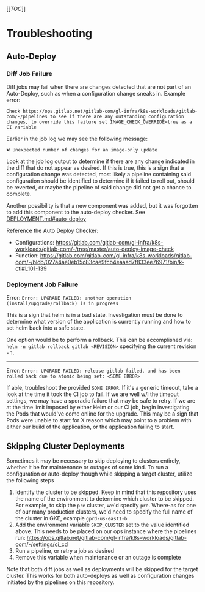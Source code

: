 [[_TOC_]]

# Troubleshooting

## Auto-Deploy

### Diff Job Failure

Diff jobs may fail when there are changes detected that are not part of an
Auto-Deploy, such as when a configuration change sneaks in.  Example error:

`Check https://ops.gitlab.net/gitlab-com/gl-infra/k8s-workloads/gitlab-com/-/pipelines to see if there are any outstanding configuration changes, to override this failure set IMAGE_CHECK_OVERRIDE=true as a CI variable`

Earlier in the job log we may see the following message:

`❌ Unexpected number of changes for an image-only update`

Look at the job log output to determine if there are any change indicated in the
diff that do not appear as desired.  If this is true, this is a sign that a
configuration change was detected, most likely a pipeline containing said
configuration should be identified to determine if it failed to roll out, should
be reverted, or maybe the pipeline of said change did not get a chance to
complete.

Another possibility is that a new component was added, but it was forgotten to
add this component to the auto-deploy checker.  See
[DEPLOYMENT.md#auto-deploy](https://gitlab.com/gitlab-com/gl-infra/k8s-workloads/gitlab-com/-/blob/master/DEPLOYMENT.md#auto-deploy)

Reference the Auto Deploy Checker:

* Configurations: https://gitlab.com/gitlab-com/gl-infra/k8s-workloads/gitlab-com/-/tree/master/auto-deploy-image-check
* Function: https://gitlab.com/gitlab-com/gl-infra/k8s-workloads/gitlab-com/-/blob/027a4ae0eb15c83cae9fcb4eaaad7f833ee76971/bin/k-ctl#L101-139

### Deployment Job Failure

Error: `Error: UPGRADE FAILED: another operation (install/upgrade/rollback) is
in progress`

This is a sign that helm is in a bad state.  Investigation must be done to
determine what version of the application is currently running and how to set
helm back into a safe state.

One option would be to perform a rollback.  This can be accomplished via: `helm
-n gitlab rollback gitlab <REVISION>` specifying the current revision - 1.

---

Error: `Error: UPGRADE FAILED: release gitlab failed, and has been rolled back
due to atomic being set: <SOME ERROR>`

If able, troubleshoot the provided `SOME ERROR`.  If it's a generic timeout,
take a look at the time it took the CI job to fail.  If we are well w/i the
timeout settings, we may have a sporadic failure that may be safe to retry.  If
we are at the time limit imposed by either Helm or our CI job, begin
investigating the Pods that would've come online for the upgrade.  This may be a
sign that Pods were unable to start for X reason which may point to a problem
with either our build of the application, or the application failing to start.

## Skipping Cluster Deployments

Sometimes it may be necessary to skip deploying to clusters entirely, whether it
be for maintenance or outages of some kind.  To run a configuration or
auto-deploy though while skipping a target cluster, utilize the following steps

1. Identify the cluster to be skipped.  Keep in mind that this repository uses
   the name of the environment to determine which cluster to be skipped.  For
   example, to skip the `pre` cluster, we'd specify `pre`.  Where-as for one of
   our many production clusters, we'd need to specify the full name of the
   cluster in GKE, example `gprd-us-east1-b`
1. Add the environment variable `SKIP_CLUSTER` set to the value identified
   above.  This needs to be placed on our ops instance where the pipelines run: https://ops.gitlab.net/gitlab-com/gl-infra/k8s-workloads/gitlab-com/-/settings/ci_cd
1. Run a pipeline, or retry a job as desired
1. Remove this variable when maintenance or an outage is complete

Note that both diff jobs as well as deployments will be skipped for the target
cluster.  This works for both auto-deploys as well as configuration changes
initiated by the pipelines on this repository.

